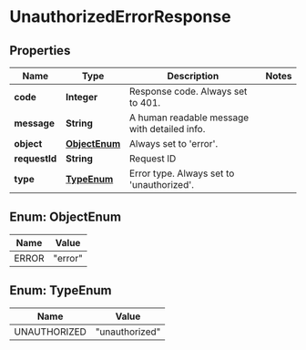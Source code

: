 
# UnauthorizedErrorResponse

## Properties
Name | Type | Description | Notes
------------ | ------------- | ------------- | -------------
**code** | **Integer** | Response code. Always set to 401. | 
**message** | **String** | A human readable message with detailed info. | 
**object** | [**ObjectEnum**](#ObjectEnum) | Always set to &#39;error&#39;. | 
**requestId** | **String** | Request ID | 
**type** | [**TypeEnum**](#TypeEnum) | Error type. Always set to &#39;unauthorized&#39;. | 


<a name="ObjectEnum"></a>
## Enum: ObjectEnum
Name | Value
---- | -----
ERROR | &quot;error&quot;


<a name="TypeEnum"></a>
## Enum: TypeEnum
Name | Value
---- | -----
UNAUTHORIZED | &quot;unauthorized&quot;



